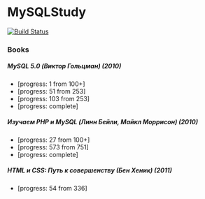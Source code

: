 # MySQLStudy

[![Build Status](https://travis-ci.org/SkyStudy/MySQLStudy.svg)](https://travis-ci.org/SkyStudy/MySQLStudy)

### Books
##### MySQL 5.0 (Виктор Гольцман) (2010)
* [progress: 1 from 100+]
* [progress: 51 from 253]
* [progress: 103 from 253]
* [progress: complete]


##### Изучаем PHP и MySQL (Линн Бейли, Майкл Моррисон) (2010)
* [progress: 27 from 100+]
* [progress: 573 from 751]
* [progress: complete]


##### HTML и CSS: Путь к совершенству (Бен Хеник) (2011)
* [progress: 54 from 336]